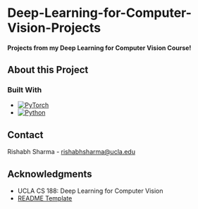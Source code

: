 # Deep-Learning-for-Computer-Vision-Projects

#### Projects from my Deep Learning for Computer Vision Course! 

## About this Project
### Built With
- [![PyTorch][PyTorch_Logo]][PyTorch-url]
- [![Python][Python_Logo]][Python-url]

   

<!-- CONTACT -->
## Contact

Rishabh Sharma - rishabhsharma@ucla.edu

<!-- ACKNOWLEDGMENTS -->
## Acknowledgments
* UCLA CS 188: Deep Learning for Computer Vision
* [README Template](https://github.com/othneildrew/Best-README-Template)
   
[Python_Logo]: https://img.shields.io/badge/python-3670A0?style=for-the-badge&logo=python&logoColor=ffdd54
[PyTorch_Logo]: https://img.shields.io/badge/PyTorch-black?logo=PyTorch
[Python-url]: https://www.python.org/
[PyTorch-url]: https://pytorch.org/

